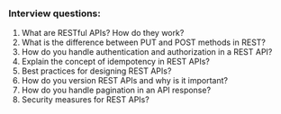 
### Interview questions:

1. What are RESTful APIs? How do they work?
2. What is the difference between PUT and POST methods in REST?
3. How do you handle authentication and authorization in a REST API?
4. Explain the concept of idempotency in REST APIs?
5. Best practices for designing REST APIs?
6. How do you version REST APIs and why is it important?
7. How do you handle pagination in an API response?
8. Security measures for REST APIs?
